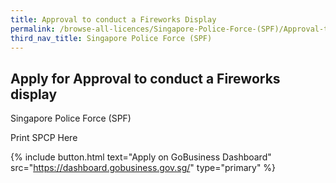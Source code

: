 ```yaml
---
title: Approval to conduct a Fireworks Display 
permalink: /browse-all-licences/Singapore-Police-Force-(SPF)/Approval-to-conduct-a-Fireworks-Display-
third_nav_title: Singapore Police Force (SPF)
---
```


## Apply for Approval to conduct a Fireworks display

Singapore Police Force (SPF)

Print SPCP Here

{% include button.html text="Apply on GoBusiness Dashboard" src="https://dashboard.gobusiness.gov.sg/" type="primary" %}
